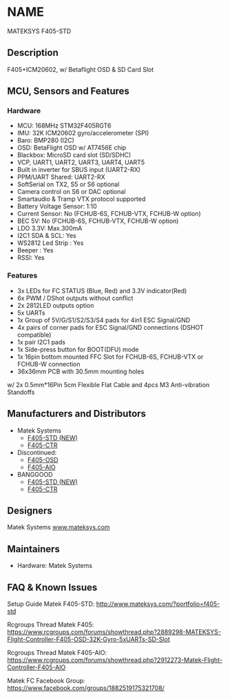 # NAME
MATEKSYS F405-STD


## Description
F405+ICM20602, w/ Betaflight OSD & SD Card Slot 


## MCU, Sensors and Features

### Hardware

* MCU: 168MHz STM32F405RGT6
* IMU: 32K ICM20602 gyro/accelerometer (SPI)
* Baro: BMP280 (I2C)
* OSD: BetaFlight OSD w/ AT7456E chip
* Blackbox: MicroSD card slot (SD/SDHC)
* VCP, UART1, UART2, UART3, UART4, UART5
* Built in inverter for SBUS input (UART2-RX)
* PPM/UART Shared: UART2-RX
* SoftSerial on TX2, S5 or S6 optional
* Camera control on S6 or DAC optional
* Smartaudio & Tramp VTX protocol supported
* Battery Voltage Sensor: 1:10
* Current Sensor: No (FCHUB-6S, FCHUB-VTX, FCHUB-W option)
* BEC 5V: No (FCHUB-6S, FCHUB-VTX, FCHUB-W option)
* LDO 3.3V: Max.300mA
* I2C1 SDA & SCL: Yes
* WS2812 Led Strip : Yes
* Beeper : Yes
* RSSI: Yes

### Features

* 3x LEDs for FC STATUS (Blue, Red) and 3.3V indicator(Red)
* 6x PWM / DShot outputs without conflict
* 2x 2812LED outputs option
* 5x UARTs
* 1x Group of 5V/G/S1/S2/S3/S4 pads for 4in1 ESC Signal/GND
* 4x pairs of corner pads for ESC Signal/GND connections (DSHOT compatible)
* 1x pair I2C1 pads
* 1x Side-press button for BOOT(DFU) mode
* 1x 16pin bottom mounted FFC Slot for FCHUB-6S, FCHUB-VTX or FCHUB-W connection
* 36x36mm PCB with 30.5mm mounting holes

w/ 2x 0.5mm*16Pin 5cm Flexible Flat Cable and 4pcs M3 Anti-vibration Standoffs

## Manufacturers and Distributors
* Matek Systems
  * [F405-STD (NEW)](http://www.mateksys.com/?portfolio=f405-std)
  * [F405-CTR](http://www.mateksys.com/?portfolio=f405-ctr)
* Discontinued:
  * [F405-OSD](http://www.mateksys.com/?portfolio=f405-osd)
  * [F405-AIO](http://www.mateksys.com/?portfolio=f405-aio)
* BANGGOOD
  * [F405-STD (NEW)](https://www.banggood.com/Matek-F405-OSD-BetaFlight-STM32F405-Flight-Controller-Built-in-OSD-Inverter-for-RC-Multirotor-FPV-Racing-Drone-p-1141282.html)
  * [F405-CTR](http://www.banggood.com/Matek-Systems-BetaFlight-F405-AIO-STM32F405-Flight-Controller-Built-in-PDB-5V2A-9V2A-Dual-BEC-p-1165338.html)

## Designers
Matek Systems www.mateksys.com

## Maintainers
* Hardware: Matek Systems

## FAQ & Known Issues

Setup Guide Matek F405-STD: http://www.mateksys.com/?portfolio=f405-std

Rcgroups Thread Matek F405: https://www.rcgroups.com/forums/showthread.php?2889298-MATEKSYS-Flight-Controller-F405-OSD-32K-Gyro-5xUARTs-SD-Slot

Rcgroups Thread Matek F405-AIO: https://www.rcgroups.com/forums/showthread.php?2912273-Matek-Flight-Controller-F405-AIO

Matek FC Facebook Group: https://www.facebook.com/groups/1882519175321708/
